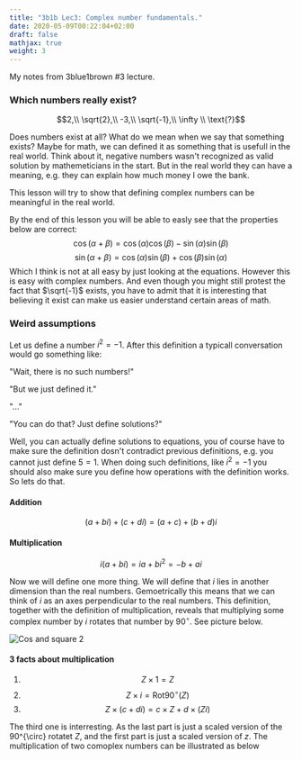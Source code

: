 ```yaml
---
title: "3b1b Lec3: Complex number fundamentals."
date: 2020-05-09T00:22:04+02:00
draft: false
mathjax: true
weight: 3
---
```

My notes from 3blue1brown #3 lecture.

### Which numbers really exist?
$$2,\\ \sqrt{2},\\ -3,\\ \sqrt{-1},\\ \infty \\ \text{?}$$

Does numbers exist at all? What do we mean when we say that something exists? Maybe for math, we can defined it as something that is usefull in the real world. Think about it, negative numbers wasn't recognized as valid solution by mathemeticians in the start. But in the real world they can have a meaning, e.g. they can explain how much money I owe the bank.

This lesson will try to show that defining complex numbers can be meaningful in the real world.

By the end of this lesson you will be able to easly see that the properties below are correct:
$$\cos(\alpha+\beta) = \cos(\alpha)\cos(\beta)-\sin(\alpha)\sin(\beta)$$
$$\sin(\alpha+\beta) = \cos(\alpha)\sin(\beta)+\cos(\beta)\sin(\alpha)$$
Which I think is not at all easy by just looking at the equations. However this is easy with complex numbers. And even though you might still protest the fact that $\sqrt{-1}$ exists, you have to admit that it is interesting that believing it exist can make us easier understand certain areas of math.

### Weird assumptions
Let us define a number $i^2=-1$. After this definition a typicall conversation would go something like:

"Wait, there is no such numbers!"

"But we just defined it."

"..."

"You can do that? Just define solutions?"

Well, you can actually define solutions to equations, you of course have to make sure the definition dosn't contradict previous definitions, e.g. you cannot just define $5=1$. When doing such definitions, like $i^2=-1$ you should also make sure you define how operations with the definition works. So lets do that.
#### Addition
$$(a+bi) + (c+di) = (a+c)+(b+d)i$$
#### Multiplication
$$i(a+bi) = ia + bi^2 = -b+ai$$

Now we will define one more thing. We will define that $i$ lies in another dimension than the real numbers. Gemoetrically this means that we can think of $i$ as an axes perpendicular to the real numbers. This definition, together with the definition of multiplication, reveals that multiplying some complex number by $i$ rotates that number by $90^{\circ}$. See picture below.

![Cos and square 2](/images/imaginary_rotate.png) 

#### 3 facts about multiplication
1. $$Z \times 1 = Z$$
2. $$Z \times i = \text{Rot90}^{\circ}(Z)$$
3. $$Z \times (c+di) = c\times Z + d\times (Zi)$$

The third one is interresting. As the last part is just a scaled version of the 90^{\circ} rotatet $Z$, and the first part is just a scaled version of $z$. The multiplication of two comoplex numbers can be illustrated as below